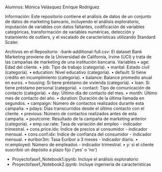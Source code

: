 Alumnos:
Mónica Velásquez
Enrique Rodríguez

Información:
Este repositorio contiene el análisis de datos de un conjunto de datos de marketing bancario, incluyendo el análisis exploratorio, imputación de variables con datos faltantes, codificación de variables categóricas, transformación de variables numéricas, detección y tratamiento de outliers, y el escalado de características utilizando Standard Scaler.

Archivos en el Repositorio:
-bank-additional-full.csv: El dataset Bank Marketing proviene de la Universidad de California, Irvine (UCI) y trata de las campañas de marketing de una institución bancaria.
Variables
•	age: Edad del cliente.
•	job: Tipo de trabajo (categoría).
•	marital: Estado civil (categoría).
•	education: Nivel educativo (categoría).
•	default: Si tiene crédito en incumplimiento (categoría).
•	balance: Balance promedio anual en euros.
•	housing: Si tiene préstamo de vivienda (categoría).
•	loan: Si tiene préstamo personal (categoría).
•	contact: Tipo de comunicación de contacto (categoría).
•	day: Último día de contacto del mes.
•	month: Último mes de contacto del año.
•	duration: Duración de la última llamada en segundos.
•	campaign: Número de contactos realizados durante esta campaña.
•	pdays: Días transcurridos desde el último contacto con el cliente.
•	previous: Número de contactos realizados antes de esta campaña.
•	poutcome: Resultado de la campaña de marketing anterior (categoría).
•	emp.var.rate: Tasa de variación del empleo - indicador trimestral.
•	cons.price.idx: Índice de precios al consumidor - indicador mensual.
•	cons.conf.idx: Índice de confianza del consumidor - indicador mensual.
•	euribor3m: Tasa Euribor a 3 meses - indicador diario.
•	nr.employed: Número de empleados - indicador trimestral.
•	y: si el cliente suscribió un depósito a plazo fijo ('yes' o 'no')

- Proyectofase1_Notebook1.ipynb: Incluye el análisis exploratorio
- Proyectofase1_Notebook2.ipynb: Incluye ingeniería de características
